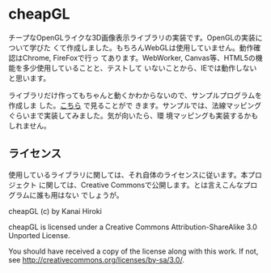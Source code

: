 cheapGL
=======

チープなOpenGLライクな3D画像表示ライブラリの実装です。OpenGLの実装について学びた
くて作成しました。もちろんWebGLは使用していません。動作確認はChrome, FireFoxで行っ
てあります。WebWorker, Canvas等、HTML5の機能を多少使用していることと、テストして
いないことから、IEでは動作しないと思います。

ライブラリだけ作ってもちゃんと動くかわからないので、サンプルプログラムを作成しま
した。[こちら](http://kanaihiroki.github.io/cheapGL/public/app/) で見ることがで
きます。サンプルでは、法線マッピングぐらいまで実装してみました。気が向いたら、環
境マッピングも実装するかもしれません。

ライセンス
----------

使用しているライブラリに関しては、それ自体のライセンスに従います。本プロジェクト
に関しては、Creative Commonsで公開します。とは言えこんなプログラムに誰も用はない
でしょうが。

cheapGL (c) by Kanai Hiroki

cheapGL is licensed under a
Creative Commons Attribution-ShareAlike 3.0 Unported License.

You should have received a copy of the license along with this
work.  If not, see <http://creativecommons.org/licenses/by-sa/3.0/>.
